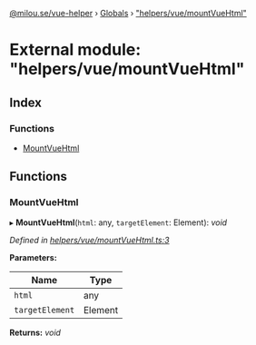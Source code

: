 [@milou.se/vue-helper](../README.md) › [Globals](../globals.md) › ["helpers/vue/mountVueHtml"](_helpers_vue_mountvuehtml_.md)

# External module: "helpers/vue/mountVueHtml"

## Index

### Functions

* [MountVueHtml](_helpers_vue_mountvuehtml_.md#mountvuehtml)

## Functions

###  MountVueHtml

▸ **MountVueHtml**(`html`: any, `targetElement`: Element): *void*

*Defined in [helpers/vue/mountVueHtml.ts:3](https://github.com/milou-se/milou-vue-helper/blob/83c1a21/src/helpers/vue/mountVueHtml.ts#L3)*

**Parameters:**

Name | Type |
------ | ------ |
`html` | any |
`targetElement` | Element |

**Returns:** *void*
